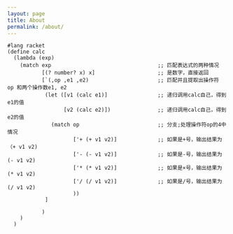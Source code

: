 ```yaml
---
layout: page
title: About
permalink: /about/
---
```


    #lang racket
    (define calc
      (lambda (exp)
        (match exp                                  ;; 匹配表达式的两种情况
               [(? number? x) x]                    ;; 是数字，直接返回
               [`(,op ,e1 ,e2)                      ;; 匹配并且提取出操作符 op 和两个操作数e1, e2
                (let ([v1 (calc e1)]                ;; 递归调用calc自己，得到e1的值
                      [v2 (calc e2)])               ;; 递归调用calc自己，得到e2的值
                  (match op                         ;; 分支;处理操作符op的4中情况
                         ['+ (+ v1 v2)]             ;; 如果是+号，输出结果为（+ v1 v2)
                         ['- (- v1 v2)]             ;; 如果是-号，输出结果为(- v1 v2)
                         ['* (* v1 v2)]             ;; 如果是×号，输出结果为(* v1 v2)
                         ['/ (/ v1 v2)]             ;; 如果是/号，输出结果为(/ v1 v2)
                         ))
                ]

               )
        )
      )


